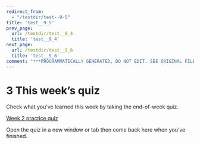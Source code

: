 ```yaml
---
redirect_from:
  - "/testdir/test--9-5"
title: 'test__9_5'
prev_page:
  url: /testdir/test__9_4
  title: 'test__9_4'
next_page:
  url: /testdir/test__9_6
  title: 'test__9_6'
comment: "***PROGRAMMATICALLY GENERATED, DO NOT EDIT. SEE ORIGINAL FILES IN /content***"
---
```

# 3 This week’s quiz


Check what you’ve learned this week by taking the end-of-week quiz.

[Week 2 practice quiz](https://www.open.edu/openlearn/ocw/mod/quiz/view.php?id=78778)

Open the quiz in a new window or tab then come back here when you’ve finished.

